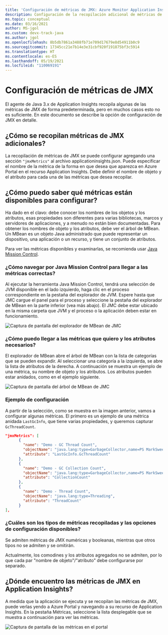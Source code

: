 ```yaml
---
title: 'Configuración de métricas de JMX: Azure Monitor Application Insights para Java'
description: Configuración de la recopilación adicional de métricas de JMX para el agente de Java de Azure Monitor Application Insights
ms.topic: conceptual
ms.date: 03/16/2021
author: MS-jgol
ms.custom: devx-track-java
ms.author: jgol
ms.openlocfilehash: 8b5db7861a3488fb71e709d17679e8d54911b0c9
ms.sourcegitcommit: 17345cc21e7b14e3e31cbf920f191875bf3c5914
ms.translationtype: HT
ms.contentlocale: es-ES
ms.lasthandoff: 05/19/2021
ms.locfileid: "110069191"
---
```

# <a name="configuring-jmx-metrics"></a>Configuración de métricas de JMX

El agente de Java 3.x de Application Insights recopila algunas de las métricas de JMX de forma predeterminada, pero en muchos casos esto no es suficiente. En este documento se describe la opción de configuración de JMX en detalle.

## <a name="how-do-i-collect-additional-jmx-metrics"></a>¿Cómo se recopilan métricas de JMX adicionales?

La recopilación de métricas de JMX se puede configurar agregando una sección ```"jmxMetrics"``` al archivo applicationinsights.json. Puede especificar el nombre de la métrica de la forma en que desea que aparezca en Azure Portal en el recurso Application Insights. Debe definir el nombre de objeto y el atributo para cada una de las métricas que desea recopilar.

## <a name="how-do-i-know-what-metrics-are-available-to-configure"></a>¿Cómo puedo saber qué métricas están disponibles para configurar?

Ha dado en el clavo: debe conocer los nombres de los objetos y los atributos, esas propiedades son diferentes para varias bibliotecas, marcos y servidores de aplicaciones, y a menudo no están bien documentadas. Para obtener los nombres de objeto y los atributos, debe ver el árbol de MBean. Un MBean es un objeto Java administrado que puede representar un dispositivo, una aplicación o un recurso, y tiene un conjunto de atributos. 

Para ver las métricas disponibles y examinarlas, se recomienda usar [Java Mission Control](https://www.oracle.com/java/technologies/jdk-mission-control.html).

### <a name="how-to-navigate-the-java-mission-control-to-get-to-the-right-metrics"></a>¿Cómo navegar por Java Mission Control para llegar a las métricas correctas?

Al ejecutar la herramienta Java Mission Control, tendrá una selección de JVM disponible en el lado izquierdo, haga clic en el proceso correspondiente en la pestaña del explorador de JVM. Espere hasta que JMC cargue el panel para el proceso y seleccione la pestaña del explorador de MBean en la parte inferior (vea más abajo). El JMC debe estar ubicado en la misma carpeta que JVM y el proceso o la aplicación deben estar en funcionamiento.

![Captura de pantalla del explorador de MBean de JMC](media/java-ipa/jmx/jmc-mbean-browser.png)

### <a name="how-to-get-to-the-metrics-i-want-and-the-necessary-attributes"></a>¿Cómo puedo llegar a las métricas que quiero y los atributos necesarios?

El explorador de MBean abre el árbol de MBean con la lista de categorías que se pueden expandir. Al seleccionar una categoría a la izquierda, se abre la lista de atributos de la derecha. A continuación se muestra un ejemplo de una métrica, su nombre de objeto y los atributos. Los atributos pueden estar anidados, como en el ejemplo siguiente.

![Captura de pantalla del árbol de MBean de JMC](media/java-ipa/jmx/jmc-metric-sample.png)

### <a name="configuration-example"></a>Ejemplo de configuración

A partir de la selección, como se muestra en la imagen anterior, vamos a configurar algunas métricas. El primero es un ejemplo de una métrica anidada `LastGcInfo`, que tiene varias propiedades, y queremos capturar `GcThreadCount`.

```json
"jmxMetrics": [
      {
        "name": "Demo - GC Thread Count",
        "objectName": "java.lang:type=GarbageCollector,name=PS MarkSweep",
        "attribute": "LastGcInfo.GcThreadCount"
      },
      {
        "name": "Demo - GC Collection Count",
        "objectName": "java.lang:type=GarbageCollector,name=PS MarkSweep",
        "attribute": "CollectionCount"
      },
      {
        "name": "Demo - Thread Count",
        "objectName": "java.lang:type=Threading",
        "attribute": "ThreadCount"
      }
],
```

### <a name="types-of-collected-metrics-and-available-configuration-options"></a>¿Cuáles son los tipos de métricas recopiladas y las opciones de configuración disponibles?

Se admiten métricas de JMX numéricas y booleanas, mientras que otros tipos no se admiten y se omitirán. 

Actualmente, los comodines y los atributos agregados no se admiten, por lo que cada par "nombre de objeto"/"atributo" debe configurarse por separado. 


## <a name="where-do-i-find-the-jmx-metrics-in-application-insights"></a>¿Dónde encuentro las métricas de JMX en Application Insights?

A medida que la aplicación se ejecuta y se recopilan las métricas de JMX, puede verlas yendo a Azure Portal y navegando a su recurso de Application Insights. En la pestaña Métricas, seleccione la lista desplegable que se muestra a continuación para ver las métricas.

![Captura de pantalla de las métricas en el portal](media/java-ipa/jmx/jmx-portal.png)
